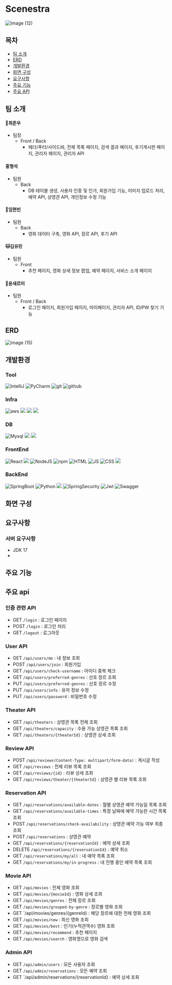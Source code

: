 # Scenestra 
![Image (12)](https://github.com/user-attachments/assets/6b293636-ec05-4a0a-b91d-99f546fec3d5)

## 목차
- [팀 소개](#팀-소개)
- [ERD](#erd)
- [개발환경](#개발환경)
- [화면 구성](#화면-구성)
- [요구사항](#요구사항)
- [주요 기능](#주요-기능)
- [주요 API](#주요-api)


## 팀 소개
#### :hatching_chick:최준우
  - 팀장
    - Front / Back
      - 헤더/푸터/사이드바, 전체 목록 페이지, 검색 결과 페이지, 후기게시판 페이지, 관리자 페이지, 관리자 API

#### 홍형석 
  - 팀원 
    - Back 
      - DB 테이블 생성, 사용자 인증 및 인가, 회원가입 기능, 이미지 업로드 처리, 예약 API, 상영관 API, 개인정보 수정 기능

#### :koala:임현빈 
  - 팀원 
    - Back 
      - 영화 데이터 구축, 영화 API, 장르 API, 후기 API

#### 🐱김유민 
  - 팀원 
    - Front 
      - 추천 페이지, 영화 상세 정보 팝업, 예약 페이지, 서비스 소개 페이지

#### :tiger:윤새르미 
  - 팀원 
    - Front / Back 
      - 로그인 페이지, 회원가입 페이지, 마이페이지, 관리자 API, ID/PW 찾기 기능

## ERD
![image (15)](https://github.com/user-attachments/assets/e6c1b050-abab-4220-941c-d43eebe9267c)


## 개발환경

### Tool
![IntelliJ](https://img.shields.io/badge/IntelliJ_IDEA-000000.svg?style=for-the-badge&logo=intellij-idea&logoColor=white)
![PyCharm](https://img.shields.io/badge/PyCharm-000000.svg?&style=for-the-badge&logo=PyCharm&logoColor=white)
![git](https://img.shields.io/badge/GIT-E44C30?style=for-the-badge&logo=git&logoColor=white)
![github](https://img.shields.io/badge/GitHub-100000?style=for-the-badge&logo=github&logoColor=white)

### Infra
![aws](https://img.shields.io/badge/AWS-%23FF9900.svg?style=for-the-badge&logo=amazon-aws&logoColor=white)
<img src="https://img.shields.io/badge/Amazon%20EC2-FF9900?style=for-the-badge&logo=Amazon%20EC2&logoColor=white">
<img src="https://img.shields.io/badge/Amazon%20S3-569A31?style=for-the-badge&logo=Amazon%20S3&logoColor=white">
<img src="https://img.shields.io/badge/RDS-527FFF?style=for-the-badge&logo=amazonrds&logoColor=white">

### DB
![Mysql](https://img.shields.io/badge/mysql-4479A1.svg?style=for-the-badge&logo=mysql&logoColor=white)
<img src="https://img.shields.io/badge/heidisql-47A248?style=for-the-badge&logo=heidisql&logoColor=white">
<img src="https://img.shields.io/badge/dbeaver-382923?style=for-the-badge&logo=dbeaver&logoColor=white">

### FrontEnd
![React](https://img.shields.io/badge/React-20232A?style=for-the-badge&logo=react&logoColor=61DAFB)
<img src="https://img.shields.io/badge/vite-646CFF?style=for-the-badge&logo=vite&logoColor=white">
![NodeJS](https://img.shields.io/badge/Node.js-43853D?style=for-the-badge&logo=node.js&logoColor=white)
![npm](https://img.shields.io/badge/npm-CB3837?style=for-the-badge&logo=npm&logoColor=white)
![HTML](https://img.shields.io/badge/HTML-239120?style=for-the-badge&logo=html5&logoColor=white)
![JS](https://img.shields.io/badge/p5%20js-ED225D?style=for-the-badge&logo=p5dotjs&logoColor=white)
![CSS](https://img.shields.io/badge/CSS-239120?&style=for-the-badge&logo=css3&logoColor=white)
<img src="https://img.shields.io/badge/axios-5A29E4?style=for-the-badge&logo=axios&logoColor=white">

### BackEnd
![SpringBoot](https://img.shields.io/badge/springboot-6DB33F?style=for-the-badge&logo=spring&logoColor=white)
![Python](https://img.shields.io/badge/Python-3776AB?style=for-the-badge&logo=python&logoColor=white)
<img src="https://img.shields.io/badge/JPA-6DB33F?style=for-the-badge&logo=java&logoColor=white">
![SpringSecurity](https://img.shields.io/badge/Spring_Security-6DB33F?style=for-the-badge&logo=Spring-Security&logoColor=white)
![Jwt](https://img.shields.io/badge/JWT-black?style=for-the-badge&logo=JSON%20web%20tokens)
![Swagger](https://img.shields.io/badge/-Swagger-%23Clojure?style=for-the-badge&logo=swagger&logoColor=white)

## 화면 구성


## 요구사항

### 서버 요구사항
- JDK 17
- 


## 주요 기능


## 주요 api

### 인증 관련 API
- GET `/login` : 로그인 페이지
- POST `/login` : 로그인 처리
- GET `/logout` : 로그아웃

### User API
- GET `/api/users/me` : 내 정보 조회
- POST `/api/users/join` : 회원가입
- GET `/api/users/check-username` : 아이디 중복 체크
- GET `/api/users/preferred-genres` : 선호 장르 조회
- PUT `/api/users/preferred-genres` : 선호 장르 수정
- PUT `/api/users/info` : 유저 정보 수정
- PUT `/api/users/password` : 비밀번호 수정

### Theater API
- GET `/api/theaters` : 상영관 목록 전체 조회
- GET `/api/theaters/capacity` : 수용 가능 상영관 목록 조회
- GET `/api/theaters/{theaterId}` : 상영관 상세 조회

### Review API
- POST `/api/reviews(Content-Type: multipart/form-data)` : 게시글 작성
- GET `/api/reviews` : 전체 리뷰 목록 조회
- GET `/api/reviews/{id}` : 리뷰 상세 조회
- GET `/api/reviews/theater/{theaterId}` : 상영관 별 리뷰 목록 조회

### Reservation API
- GET `/api/reservations/available-dates` : 월별 상영관 예약 가능일 목록 조회
- GET `/api/reservations/available-times` : 특정 날짜에 예약 가능한 시간 목록 조회
- POST `/api/reservations/check-availability` : 상영관 예약 가능 여부 최종 조회
- POST `/api/reservations` : 상영관 예약
- GET `/api/reservations/{reservationId}` : 예약 상세 조회
- DELETE `/api/reservations/{reservationId}` : 예약 취소
- GET `/api/reservations/my/all` : 내 예약 목록 조회
- GET `/api/reservations/my/in-progress` : 내 진행 중인 예약 목록 조회

### Movie API
- GET `/api/movies` : 전체 영화 조회
- GET `/api/movies/{movieId}` : 영화 상세 조회
- GET `/api/movies/genres` : 전체 장르 조회
- GET `/api/movies/grouped-by-genre` : 장르별 영화 조회
- GET `/api/movies/genres/{genreId} : 해당 장르에 대한 전체 영화 조회
- GET `/api/movies/new` : 최신 영화 조회
- GET `/api/movies/best` : 인기(누적관객수) 영화 조회
- GET `/api/movies/recommend` : 추천 페이지
- GET `/api/movies/search` : 영화명으로 영화 검색

### Admin API
- GET `/api/admin/users` : 모든 사용자 조회
- GET `/api/admin/reservations` : 모든 예약 조회
- GET `/api/admin/reservations/{reservationId} : 예약 상세 조회




